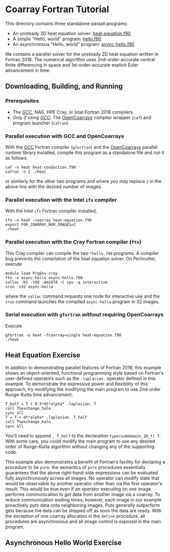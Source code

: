 Coarray Fortran Tutorial 
========================

This directory contains three standalone paraall programs:

* An unsteady 2D heat equation solver: [heat-equation.f90] 
* A simple "Hello, world" program: [hello.f90]
* An asynchronous "Hello, world" program: [async-hello.f90]


file contains a parallel solver for the
unsteady 2D heat equation written in Fortran 2018.  The numerical algorithm uses
2nd-order-accurate central finite differencing in space and 1st-order-accurate
explicit Euler advancement in time.

Downloading, Building, and Running
----------------------------------
### Prerequisites
* The [GCC], NAG, HPE Cray, or Intel Fortran 2018 compilers.
* _Only if using [GCC]_: The [OpenCoarrays] compiler wrapper (`caf`) and program
  launcher (`cafrun`)

### Parallel execution with GCC and OpenCoarrays
With the [GCC](https://gcc.gnu.org) Fortran compiler (`gfortran`) and the
[OpenCoarrays] parallel runtime library installed, compile this program
as a standalone file and run it as follows:
```
caf -o heat heat-conduction.f90
cafrun -n 2 ./heat
```
or similarly for the other two programs and where you may replace `2` in the
above line with the desired number of images.

### Parallel execution with the Intel `ifx` compiler
With the Intel `ifx` Fortran compiler installed, 
```
ifx -o heat -coarray heat-equation.f90 
export FOR_COARRAY_NUM_IMAGES=2
./heat
```
### Parallel execution with the Cray Fortran compiler (`ftn`)
This Cray compiler can compile the two `*hello.f90` programs.
A compiler bug prevents the compilation of the heat equation 
solver. On Perlmutter, execute
```
module load PrgEnv-cray
ftn -o async-hello async-hello.f90 
salloc -N1 -t60 -Am2878 -C cpu -q interactive
srun -n32 async-hello
```
where the `salloc` command requests one node for interactive use and the
`srun` command launches the compiled `async-hello` program in 32 images.

### Serial execution with `gfortran` *without* requiring OpenCoarrays
Execute
```
gfortran -o heat -fcoarray=single heat-equation.f90
./heat
```

Heat Equation Exercise
----------------------
In addition to demonstrating parallel features of Fortran 2018, this example
shows an object-oriented, functional programming style based on Fortran's
user-defined operators such as the `.laplacian.` operator defined in this
example.  To demonstrate the expressive power and flexibility of this
approach, try modifying the modifying the main program to use 2nd-order
Runge-Kutta time advancement:
```
T_half = T + 0.5*dt*alpha* .laplacian. T
call T%exchange_halo
sync all
T = T + dt*alpha* .laplacian. T_half
call T%exchange_halo
sync all
```
You'll need to append `, T_half` to the declaration `type(subdomain_2D_t) T`.
With some care, you could modify the main program to use any desired order of
Runge-Kutta algorithm without changing any of the supporting code.

This example also demonstrates a benefit of Fortran's facility for declaring a
procedure to be `pure`: the semantics of `pure` procedures essentially
guarantees that the above right-hand-side expressions can be evaluated fully
asynchronously across all images.  No operator can modify state that would be
observable by another operator other than via the first operator's result. This
would be true even if an operator executing on one image performs communication
to _get_ data from another image via a coarray.  To reduce communication waiting
times, however, each image in our example proactively _puts_ data onto
neighboring images.  Puts generally outperform gets because the data can be
shipped off as soon the data are ready.  With the exception of one coarray
allocation in the `define` procedure, all procedures are asynchronous and all
image control is exposed in the main program.

Asynchronous Hello World Exercise
---------------------------------


[heat-equation.f90]: ./heat-equation.f90
[hello.f90]: ./hello.f90
[async-hello.f90]: ./async-hello.f90
[GCC]: https://gcc.gnu.org
[OpenCoarrays]: https://github.com/sourceryinstitute/opencoarrays
